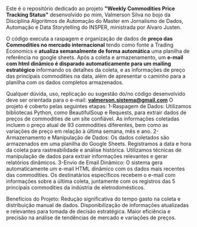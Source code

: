 Este é o repositório dedicado ao projeto **"Weekly Commodities Price Tracking Status"** desenvolvido po mim, Valmerson Silva no bojo da Disciplina Algoritmos de Automação do Master em Jornalismo de Dados, Automação e Data Storytelling do INSPER, ministrada por Alvaro Justen. 

O código executa a raspagem e organização de dados de **preço das Commodities no mercado internacional** tendo como fonte a Trading Economics e **atualiza semanalmente de forma automática** uma planilha de referência no google sheets. 
Após a coleta e armazenamento, um **e-mail com html dinâmico é disparado automaticamente para um mailing estratégico** informando os detalhes da coleta, e as informações 
de preço das principais commodities na data, além de apresentar o caminho para a planilha com os dados completos armazenados. 

Qualquer dúvida, uso, replicação ou sugestão do/no código desenvolvido deve ser orientada para o e-mail: **valmerson.sistema@gmail.com**
O projeto é coberto pelas seguintes etapas: 
1-Raspagem de Dados:
Utilizamos bibliotecas Python, como BeautifulSoup e Requests, para extrair dados de preços de commodities de um site confiável.
As informações coletadas incluem o preço atual de 93 commodities diferentes, bem como as variações de preço em relação à última semana, mês e ano.
2-Armazenamento e Manipulação de Dados:
Os dados coletados são armazenados em uma planilha do Google Sheets.
Registramos a data e hora da coleta para rastreabilidade e análise histórica.
Utilizamos técnicas de manipulação de dados para extrair informações relevantes e gerar relatórios dinâmicos.
3-Envio de Email Dinâmico:
O sistema gera automaticamente um e-mail HTML dinâmico com os dados mais recentes das commodities.
Os destinatários específicos recebem o e-mail com informações sobre a última coleta, juntamente com os registros das 5 principais commodities da indústria de eletrodomésticos.

Benefícios do Projeto:
Redução significativa do tempo gasto na coleta e distribuição manual de dados.
Disponibilização de informações atualizadas e relevantes para tomada de decisão estratégica.
Maior eficiência e precisão na análise de tendências de mercado e variações de preços.


